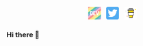 



<p align="center">
<a href="https://dev.to/lynseahoss"><img height="30" src="assets/icon/dev.png"></a>&nbsp;&nbsp;
<a href="https://twitter.com/lynseahoss/"><img height="30" src="assets/icon/twitter.png"></a>&nbsp;&nbsp;
<a href="https://www.buymeacoffee.com/lynsea"><img height="30" src="assets/icon/by-me-a-coffee.png"></a>&nbsp;&nbsp;



</p>

### Hi there 👋
<!--
**lynseahoss/lynseahoss** is a ✨ _special_ ✨ repository because its `README.md` (this file) appears on your GitHub profile.

[![Twitter](https://img.shields.io/badge/-Twitter-222222?style=flat-square&logo=twitter&logoColor=pink&link=https://twitter.com/lynseahoss/)](https://twitter.com/lynseahoss/)
[![Linkedin](https://img.shields.io/badge/-LinkedIn-222222?style=flat-square&logo=Linkedin&logoColor=pink&link=https://www.linkedin.com/in/lynsealawson/)](https://www.linkedin.com/in/lynsealawson/)
[![GitHub Lindsey](https://img.shields.io/github/followers/lynseahoss?label=follow&style=social)](https://github.com/lynseahoss)  


Here are some ideas to get you started:
- 🌱 I’m currently learning React-Native and SwiftUI
- 📫 How to reach me: lynseahoss@gmail.com
- 😄 Pronouns: She/Her
- ⚡ Fun fact: ...
-->
